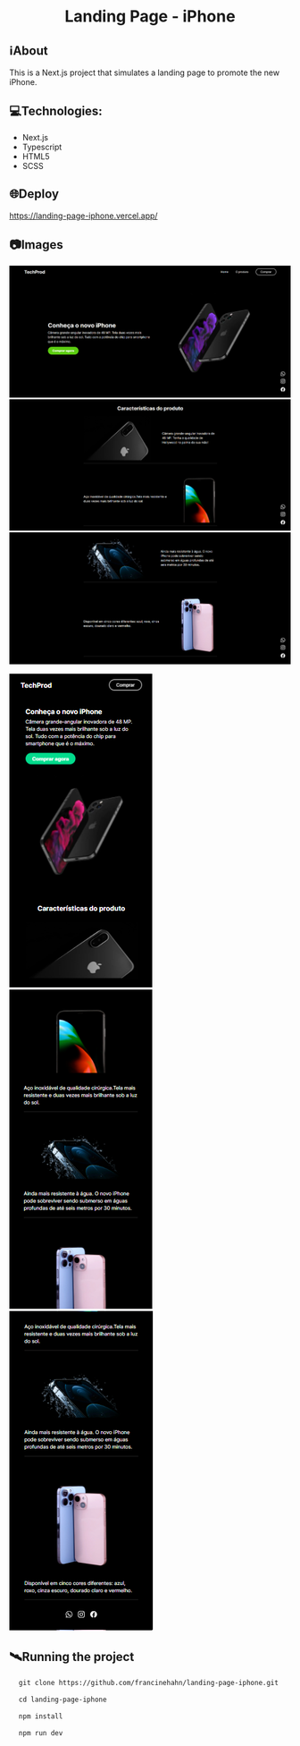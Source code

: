<h1 align="center">Landing Page - iPhone</h1>

## ℹ️About
This is a Next.js project that simulates a landing page to promote the new iPhone.

## 💻Technologies:
* Next.js
* Typescript
* HTML5
* SCSS

## 🌐Deploy
https://landing-page-iphone.vercel.app/

## 📷Images
![Desktop1](./src/assets/print-desktop1.png)
![Desktop2](./src/assets/print-desktop2.png)
![Desktop3](./src/assets/print-desktop3.png)

![Mobile1](./src/assets/print-mobile1.png)
![Mobile2](./src/assets/print-mobile2.png)
![Mobile3](./src/assets/print-mobile3.png)


## 🛰Running the project
<pre>
  <code>git clone https://github.com/francinehahn/landing-page-iphone.git</code>
</pre>

<pre>
  <code>cd landing-page-iphone</code>
</pre>

<pre>
  <code>npm install</code>
</pre>

<pre>
  <code>npm run dev</code>
</pre>

